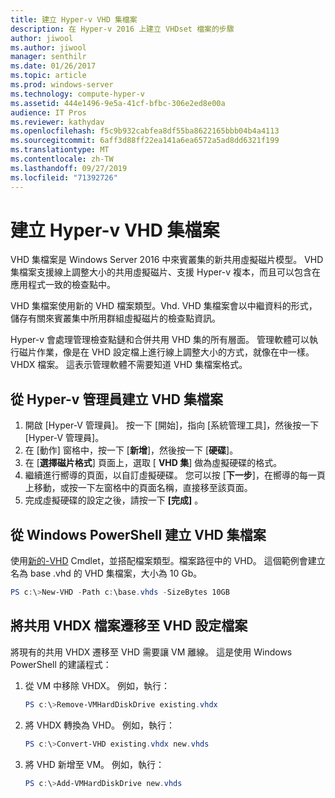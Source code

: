```yaml
---
title: 建立 Hyper-v VHD 集檔案
description: 在 Hyper-v 2016 上建立 VHDset 檔案的步驟
author: jiwool
ms.author: jiwool
manager: senthilr
ms.date: 01/26/2017
ms.topic: article
ms.prod: windows-server
ms.technology: compute-hyper-v
ms.assetid: 444e1496-9e5a-41cf-bfbc-306e2ed8e00a
audience: IT Pros
ms.reviewer: kathydav
ms.openlocfilehash: f5c9b932cabfea8df55ba8622165bbb04b4a4113
ms.sourcegitcommit: 6aff3d88ff22ea141a6ea6572a5ad8dd6321f199
ms.translationtype: MT
ms.contentlocale: zh-TW
ms.lasthandoff: 09/27/2019
ms.locfileid: "71392726"
---
```

# <a name="create-hyper-v-vhd-set-files"></a>建立 Hyper-v VHD 集檔案
VHD 集檔案是 Windows Server 2016 中來賓叢集的新共用虛擬磁片模型。 VHD 集檔案支援線上調整大小的共用虛擬磁片、支援 Hyper-v 複本，而且可以包含在應用程式一致的檢查點中。 

VHD 集檔案使用新的 VHD 檔案類型。Vhd. VHD 集檔案會以中繼資料的形式，儲存有關來賓叢集中所用群組虛擬磁片的檢查點資訊。

Hyper-v 會處理管理檢查點鏈和合併共用 VHD 集的所有層面。 管理軟體可以執行磁片作業，像是在 VHD 設定檔上進行線上調整大小的方式，就像在中一樣。VHDX 檔案。 這表示管理軟體不需要知道 VHD 集檔案格式。

## <a name="create-a-vhd-set-file-from-hyper-v-manager"></a>從 Hyper-v 管理員建立 VHD 集檔案

1.  開啟 \[Hyper-V 管理員\]。 按一下 [開始]，指向 [系統管理工具]，然後按一下 [Hyper-V 管理員]。
2.  在 [動作] 窗格中，按一下 [**新增**]，然後按一下 [**硬碟**]。
3.  在 [**選擇磁片格式**] 頁面上，選取 [ **VHD 集**] 做為虛擬硬碟的格式。
4.  繼續進行嚮導的頁面，以自訂虛擬硬碟。 您可以按 [**下一步**]，在嚮導的每一頁上移動，或按一下左窗格中的頁面名稱，直接移至該頁面。
5.  完成虛擬硬碟的設定之後，請按一下 **[完成]** 。

## <a name="create-a-vhd-set-file-from-windows-powershell"></a>從 Windows PowerShell 建立 VHD 集檔案

使用[新的-VHD](https://technet.microsoft.com/library/hh848503.aspx) Cmdlet，並搭配檔案類型。檔案路徑中的 VHD。 這個範例會建立名為 base .vhd 的 VHD 集檔案，大小為 10 Gb。

``` PowerShell
PS c:\>New-VHD -Path c:\base.vhds -SizeBytes 10GB
```

## <a name="migrate-a-shared-vhdx-file-to-a-vhd-set-file"></a>將共用 VHDX 檔案遷移至 VHD 設定檔案

將現有的共用 VHDX 遷移至 VHD 需要讓 VM 離線。 這是使用 Windows PowerShell 的建議程式：

1. 從 VM 中移除 VHDX。 例如，執行： 
   ``` PowerShell
   PS c:\>Remove-VMHardDiskDrive existing.vhdx
   ```
  
2. 將 VHDX 轉換為 VHD。 例如，執行：
   ``` PowerShell
   PS c:\>Convert-VHD existing.vhdx new.vhds
   ```
  
3. 將 VHD 新增至 VM。 例如，執行：
   ``` PowerShell
   PS c:\>Add-VMHardDiskDrive new.vhds
   ```
  



